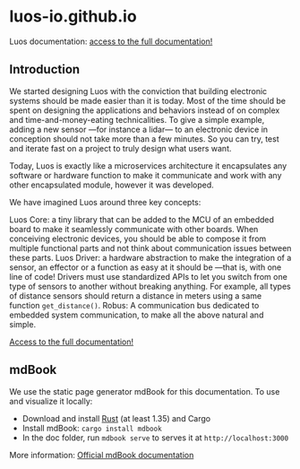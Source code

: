 # luos-io.github.io
Luos documentation: [access to the full documentation!](http://doc.luos.io)

## Introduction
We started designing Luos with the conviction that building electronic systems should be made easier than it is today. Most of the time should be spent on designing the applications and behaviors instead of on complex and time-and-money-eating technicalities. To give a simple example, adding a new sensor —for instance a lidar— to an electronic device in conception should not take more than a few minutes. So you can try, test and iterate fast on a project to truly design what users want.

Today, Luos is exactly like a microservices architecture it encapsulates any software or hardware function to make it communicate and work with any other encapsulated module, however it was developed.

We have imagined Luos around three key concepts:

Luos Core: a tiny library that can be added to the MCU of an embedded board to make it seamlessly communicate with other boards. When conceiving electronic devices, you should be able to compose it from multiple functional parts and not think about communication issues between these parts.
Luos Driver: a hardware abstraction to make the integration of a sensor, an effector or a function as easy at it should be —that is, with one line of code! Drivers must use standardized APIs to let you switch from one type of sensors to another without breaking anything. For example, all types of distance sensors should return a distance in meters using a same function `get_distance()`.
Robus: A communication bus dedicated to embedded system communication, to make all the above natural and simple.

[Access to the full documentation!](http://doc.luos.io)

## mdBook
We use the static page generator mdBook for this documentation.
To use and visualize it locally:

 - Download and install [Rust](https://www.rust-lang.org/) (at least 1.35) and Cargo
 - Install mdBook: `cargo install mdbook`
 - In the doc folder, run `mdbook serve` to serves it at `http://localhost:3000`

More information: <a href="https://rust-lang.github.io/mdBook/index.html" target="_blank">Official mdBook documentation</a>
